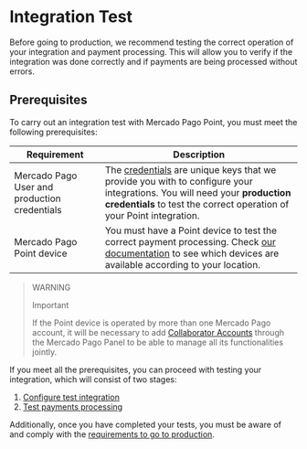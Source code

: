 # Integration Test

Before going to production, we recommend testing the correct operation of your integration and payment processing. This will allow you to verify if the integration was done correctly and if payments are being processed without errors.

## Prerequisites

To carry out an integration test with Mercado Pago Point, you must meet the following prerequisites:

| Requirement | Description |
|---|---|
| Mercado Pago User and production credentials | The [credentials](/developers/en/docs/mp-point/additional-content/your-integrations/credentials) are unique keys that we provide you with to configure your integrations. You will need your **production credentials** to test the correct operation of your Point integration. |
| Mercado Pago Point device | You must have a Point device to test the correct payment processing. Check [our documentation](/developers/en/docs/mp-point/landing) to see which devices are available according to your location. |

> WARNING
>
> Important
>
> If the Point device is operated by more than one Mercado Pago account, it will be necessary to add [Collaborator Accounts](https://www.mercadopago[FAKER][URL][DOMAIN]/collaborators) through the Mercado Pago Panel to be able to manage all its functionalities jointly.

If you meet all the prerequisites, you can proceed with testing your integration, which will consist of two stages:
 1. [Configure test integration](/developers/en/docs/mp-point/integration-test/test-integration-configuration)
 2. [Test payments processing](/developers/en/docs/mp-point/integration-test/test-payment-processing)

Additionally, once you have completed your tests, you must be aware of and comply with the [requirements to go to production](/developers/en/docs/mp-point/integration-test/go-to-production).
